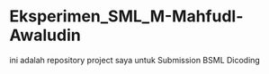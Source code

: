 # Eksperimen_SML_M-Mahfudl-Awaludin
ini adalah repository project saya untuk Submission BSML Dicoding
